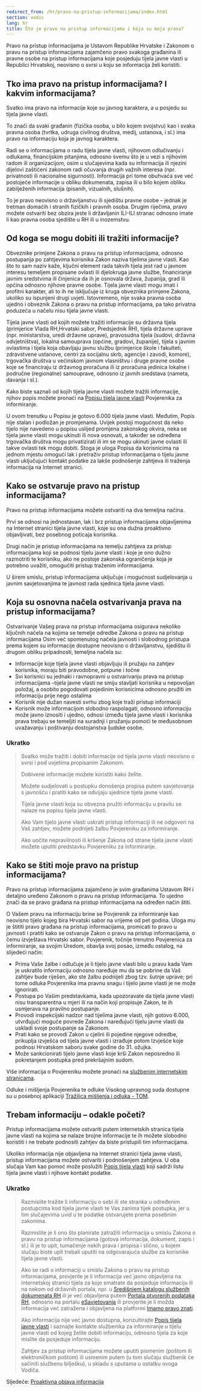 ```yaml
---
redirect_from: /hr/pravo-na-pristup-informacijama/index.html
section: vodic
lang: hr
title: Što je pravo na pristup informacijama i koja su moja prava?
---
```


Pravo na pristup informacijama je Ustavom Republike Hrvatske i Zakonom o pravu na pristup informacijama  zajamčeno pravo svakoga građanina ili pravne osobe na pristup informacijama koje posjeduju tijela javne vlasti u Republici Hrvatskoj, neovisno o svrsi u koju se informacija želi koristiti.

## Tko ima pravo na pristup informacijama? I kakvim informacijama?

Svatko ima pravo na informacije koje su javnog karaktera, a u posjedu su tijela javne vlasti.

To znači da svaki građanin (fizička osoba, u bilo kojem svojstvu) kao i svaka pravna osoba (tvrtka, udruga civilnog društva, medij, ustanova, i sl.) ima pravo na informaciju koja je javnog karaktera. 

Radi se o informacijama o radu tijela javne vlasti, njihovom odlučivanju i odlukama, financijskim pitanjima, odnosno svemu što je u vezi s njihovim radom ili organizacijom, osim u slučajevima kada su  informacija ili njezini dijelovi zaštićeni zakonom radi očuvanja drugih važnih interesa (npr. privatnosti ili nacionalne sigurnosti). Informacija pri tome obuhvaća sve već postojeće informacije u obliku dokumenata, zapisa ili u bilo kojem obliku zabilježenih informacija (pisanih, vizualnih, slušnih).

To je pravo neovisno o državljanstvu ili sjedištu pravne osobe – jednak je tretman domaćih i stranih fizičkih i pravnih osoba. Drugim riječima, pravo možete ostvariti bez obzira jeste li državljanin ILI-ILI stranac odnosno imate li kao pravna osoba sjedište u RH ili u inozemstvu.

## Od koga se mogu dobiti ili tražiti informacije?

Obveznike primjene Zakona o pravu na pristup informacijama, odnosno postupanja po zahtjevima korisnika Zakon naziva tijelima javne vlasti. Kao što to sam naziv kaže, ključni element rada takvih tijela jest rad u javnom interesu temeljem propisane ovlasti ili djelokruga javne službe, financiranje javnim sredstvima ili činjenica da ih je osnovala država, županija, grad ili općina odnosno njihove pravne osobe. Tijela javne vlasti mogu imati i profitni karakter, ali to ih ne isključuje iz kruga obveznika primjene Zakona, ukoliko su ispunjeni drugi uvjeti. Istovremeno, nije svaka pravna osoba ujedno i obveznik Zakona o pravu na pristup informacijama, pa tako privatna poduzeća u načelu nisu tijela javne vlasti.

Tijela javne vlasti od kojih možete tražiti informacije su državna tijela (primjerice Vlada RH,Hrvatski sabor, Predsjednik RH), tijela državne uprave (npr. ministarstva, uredi državne uprave), pravosudna tijela (sudovi, državna odvjetništva), lokalna samouprava (općine, gradovi, županije), tijela s javnim ovlastima i tijela koja obavljaju javnu službu (primjerice škole i fakulteti, zdravstvene ustanove, centri za socijalnu skrb, agencije i zavodi, komore), trgovačka društva u većinskom javnom vlasništvu i druge pravne osobe koje se financiraju iz državnog proračuna ili iz proračuna jedinica lokalne i područne (regionalne) samouprave, odnosno iz javnih sredstava (nameta, davanja i sl.).

Kako biste saznali od kojih tijela javne vlasti možete tražiti informacije, njihov popis možete pronaći na [Popisu tijela javne vlasti](http://tjv.pristupinfo.hr) Povjerenika za informiranje.

U ovom trenutku u Popisu je gotovo 6.000 tijela javne vlasti. Međutim, Popis nije stalan i podložan je promjenama. Uvijek postoji mogućnost da neko tijelo nije navedeno u popisu uslijed promjena zakonskog okvira,  neka se tijela javne vlasti mogu ukinuti ili nova osnovati, a također  se određena trgovačka društva mogu privatizirati ili im se mogu ukinuti javne ovlasti ili takve ovlasti tek mogu dobiti.  Stoga je uloga Popisa da korisnicima na jednom mjestu omogući lak i pretraživ pristup informacijama o tijelu javne vlasti uključujući kontakt podatke za lakše podnošenje zahtjeva ili traženja informacija na Internet stranici.

## Kako se ostvaruje pravo na pristup informacijama?

Pravo na pristup informacijama možete ostvariti na dva temeljna načina.

Prvi se odnosi na jednostavan, lak i brz pristup informacijama objavljenima na Internet stranici tijela javne vlasti, koje su ona dužna proaktivno objavljivati, bez posebnog poticaja korisnika.

Drugi način je pristup informacijama na temelju zahtjeva za pristup informacijama koji se podnosi tijelu javne vlasti i koje je ono dužno razmotriti te korisniku, ako ne postoje zakonska ograničenja koja je potrebno uvažiti, omogućiti pristup traženim informacijama.

U širem smislu, pristup informacijama uključuje i mogućnost sudjelovanja u javnim savjetovanjima te javnost rada sjednica tijela javne vlasti.

## Koja su osnovna načela ostvarivanja prava na pristup informacijama?

Ostvarivanje Vašeg prava na pristup informacijama osigurava nekoliko ključnih načela na kojima se temelje odredbe Zakona o pravu na pristup informacijama 
Osim već spomenutog načela javnosti i slobodnog pristupa prema kojem su informacije dostupne neovisno o državljanstvu, sjedištu ili drugom obliku pripadnosti,  temeljna načela su: 

- Informacije koje tijela javne vlasti objavljuju ili pružaju na zahtjev korisnika, moraju biti pravodobne, potpune i točne
- Svi korisnici su jednaki i ravnopravni u ostvarivanju prava na pristup informacijama –tijela javne vlasti ne smiju stavljati korisnika u nepovoljan položaj, a osobito pogodovati pojedinim korisnicima odnosno pružiti im informaciju prije nego ostalima
- Korisnik nije dužan navesti svrhu zbog koje traži pristup informaciji 
- Korisnik može informacijom slobodno raspolagati, odnosno informaciju može javno iznositi i ujedno, odnosi između tijela javne vlasti i korisnika prava trebaju se temeljiti na suradnji i pružanju pomoći te međusobnom uvažavanju i poštivanju dostojanstva ljudske osobe.

### Ukratko

> Svatko može tražiti i dobiti informacije od tijela javne vlasti neovisno o svrsi i pod uvjetima propisanim Zakonom.
> 
> Dobivene informacije možete koristiti kako želite.
> 
> Možete sudjelovati u postupku donošenja propisa putem savjetovanja s javnošću i pratiti kako se odvijaju sjednice tijela javne vlasti.
> 
> Tijela javne vlasti koja su obvezna pružiti informaciju u pravilu se nalaze na popisu tijela javne vlasti.
> 
> Ako Vam tijelo javne vlasti uskrati pristup informaciji ili ne odgovori na Vaš zahtjev, možete podnijeti žalbu Povjereniku za informiranje.
> 
> Ako uočite nepravilnosti ili kršenje Zakona od strane tijela javne vlasti možete uputiti predstavku Povjereniku za informiranje.

## Kako se štiti moje pravo na pristup informacijama?

Pravo na pristup informacijama zajamčeno je svim građanima Ustavom RH i detaljno uređeno Zakonom o pravu na pristup informacijama. To ujedno znači da se pravo građana na pristup informacijama na određen način štiti.

O Vašem pravu na informaciju brine se Povjerenik za informiranje kao neovisno tijelo kojeg bira Hrvatski sabor na vrijeme od pet godina. Uloga mu je štititi pravo građana na pristup informacijama, promicati to pravo u javnosti i pratiti kako se ostvaruje Zakon o pravu na pristup informacijama, o čemu izvještava Hrvatski sabor. 
Povjerenik, točnije trenutno Povjerenica za informiranje, sa svojim Uredom, obavlja svoj posao, između ostalog, na slijedeći način: 

- Prima Vaše žalbe i odlučuje je li tijelo javne vlasti bilo u pravu kada Vam je uskratilo informaciju odnosno naređuje mu da se pobrine da Vaš zahtjev bude riješen, ako ste žalbu podnijeli zbog tzv. šutnje uprave; pri tome odluka Povjerenika ima pravnu snagu i tijelo javne vlasti je ne može ignorirati.
- Postupa po Vašim predstavkama, kada upozoravate da tijela javne vlasti nisu transparentna u mjeri ili na način koji propisuje Zakon, te ih usmjerava na pravilno postupanje.
- Provodi inspekcijski nadzor nad tijelima javne vlasti, njih gotovo 6.000, utvrđujući moguće povrede Zakona i naređujući tijelu javne vlasti da uskladi svoje postupanje sa Zakonom.
- Prati kako se provodi Zakon u cjelini ili pojedine njegove odredbe, prikuplja izvješća od tijela javne vlasti i izrađuje potom Izvješće koje podnosi Hrvatskom saboru svake godine do 31. ožujka.
- Može sankcionirati tijelo javne vlasti koje krši Zakon neposredno ili pokretanjem postupka pred prekršajnim sudom.

Više informacija o Povjereniku možete pronaći na [službenim internetskim stranicama](http://www.pristupinfo.hr).

Odluke i mišljenja Povjerenika te odluke Visokog upravnog suda dostupne su u posebnoj aplikaciji [Tražilica mišljenja i odluka - TOM](http://tom.pristupinfo.hr).

## Trebam informaciju – odakle početi?

Pristup informacijama možete ostvariti putem internetskih stranica tijela javne vlasti na kojima se nalaze brojne informacije te ih možete slobodno koristiti i ne trebate podnositi zahtjev da biste pristupili tim informacijama.

Ukoliko informacija nije objavljena na Internet stranici tijela javne vlasti, pristup informacijama možete ostvariti i podnošenjem zahtjeva. U oba slučaja Vam kao pomoć može poslužiti [Popis tijela vlasti](http://tjv.pristupinfo.hr) koji sadrži listu tijela javne vlasti i njihove kontakt podatke.

### Ukratko

> Razmislite tražite li informaciju o sebi ili ste stranka u određenim postupcima kod tijela javne vlasti te Vas zanima tijek postupka, jer u tim slučajevima uvid u te podatke ostvarujete prema posebnim zakonima.
> 
> Razmislite je li ono što planirate zatražiti informacija u smislu Zakona o pravu na pristup informacijama (gotova informacija, dokument, zapis i sl.) ili je to upit, tumačenje nekih prava i propisa i slično, u kojem slučaju biste upit trebali uputiti na odgovarajuća službe za korisnike tijela javne vlasti.
> 
> Ako se radi o informaciji u smislu Zakona o pravu na pristup informacijama, provjerite je li informacija već javno objavljena na internetskoj stranici tijela za koje smatrate da posjeduje informaciju ili na nekom od državnih portala, npr. u [Središnjem katalogu službenih dokumenata RH](http://www.digured.hr) ili je već objavljena putem [Portala otvorenih podataka RH](https://data.gov.hr), odnosno na portalu [eSavjetovanja](https://esavjetovanja.gov.hr) ili provjerite je li možda informacija već zatražena i objavljena na platformi [Imamo pravo znati](https://imamopravoznati.org).
> 
> Ako informacija nije već javno dostupna, konzultirajte [Popis tijela javne vlasti](http://tjv.pristupinfo.hr) i saznajte kontakte službenika za informiranje u tijelu javne vlasti od kojeg želite dobiti informaciju, odnosno tijela za koje mislite da posjeduje informaciju.
> 
> Zahtjev za pristup informacijama možete uputiti pismenim (poštom ili elektroničkom poštom) ili usmenim putem (u tom slučaju službenik će sačiniti službenu bilješku), u
skladu s uputama u ostatku ovoga Vodiča.

Sljedeće: [Proaktivna objava informacija](../proaktivna-objava-informacija)

